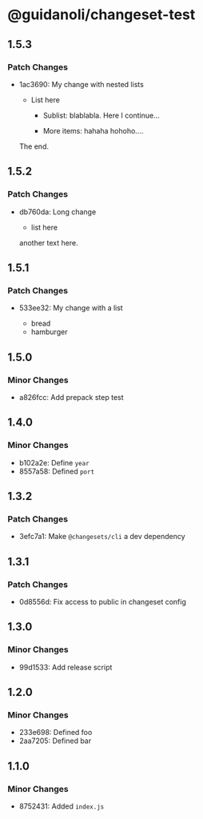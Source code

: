 # @guidanoli/changeset-test

## 1.5.3

### Patch Changes

- 1ac3690: My change with nested lists

  - List here

    - Sublist: blablabla.
      Here I continue...

    - More items: hahaha
      hohoho....

  The end.

## 1.5.2

### Patch Changes

- db760da: Long change

  - list here

  another text here.

## 1.5.1

### Patch Changes

- 533ee32: My change with a list

  - bread
  - hamburger

## 1.5.0

### Minor Changes

- a826fcc: Add prepack step test

## 1.4.0

### Minor Changes

- b102a2e: Define `year`
- 8557a58: Defined `port`

## 1.3.2

### Patch Changes

- 3efc7a1: Make `@changesets/cli` a dev dependency

## 1.3.1

### Patch Changes

- 0d8556d: Fix access to public in changeset config

## 1.3.0

### Minor Changes

- 99d1533: Add release script

## 1.2.0

### Minor Changes

- 233e698: Defined foo
- 2aa7205: Defined bar

## 1.1.0

### Minor Changes

- 8752431: Added `index.js`

